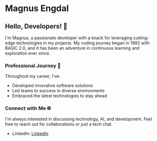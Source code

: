 # Magnus Engdal

## Hello, Developers! 👋

I'm Magnus, a passionate developer with a knack for leveraging cutting-edge technologies in my projects. My coding journey began in 1992 with BASIC 2.0, and it has been an adventure in continuous learning and exploration ever since.

### Professional Journey 🚀

Throughout my career, I've:
- Developed innovative software solutions
- Led teams to success in diverse environments
- Embraced the latest technologies to stay ahead

### Connect with Me 🌐

I'm always interested in discussing technology, AI, and development. Feel free to reach out for collaborations or just a tech chat.

- LinkedIn: [LinkedIn](https://www.linkedin.com/in/magnusengdal)

